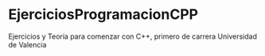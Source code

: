 # EjerciciosProgramacionCPP
Ejercicios y Teoría para comenzar con C++, primero de carrera Universidad de Valencia
